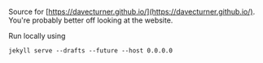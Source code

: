 Source for [https://davecturner.github.io/](https://davecturner.github.io/). You're probably better off looking at the website.

Run locally using

    jekyll serve --drafts --future --host 0.0.0.0

